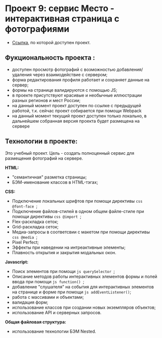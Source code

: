 # Проект 9: сервис Место - интерактивная страница с фотографиями

* [Ссылка](https://ruslan-mrzn.github.io/mesto/index.html "сервис Mesto"), по которой доступен проект.

## Фукциональность проекта :
* доступен просмотр фотографий c возможностью добавления/удаления через взаимодействие с сервером;
* форма редактирования профиля работает и сохраняет данные на сервер;
* формы на странице валидируются с помощью JS;
* в проекте присутствуют красивые и необычные иллюстрации разных регионов и мест России;
* на данный момент проект доступен по ссылке с предыдущей работой, т.к. сейчас проект собирается при помощи Webpack
* на данный момент текущий проект доступен только локально, в дальнейшем собранная версия проекта будет размещена на сервере

## Технологии в проекте:
Это учебный проект. Цель - создать полноценный сервис для размещения фотографий на сервере.

**HTML:**
* "семантичная" разметка страницы;
* БЭМ-именование классов в HTML-тэгах;


**CSS:**
* Подключение локальных шрифтов при помощи директивы ```css @font-face ```;
* Подключение файлов-стилей в одном общем файле-стиле при помощи директивы ```css @import ```;
* Flex-раскладка сеток;
* Grid-раскладка сеток;
* Медиа-запросы в соответсвии с макетом при помощи директивы ```css @media ```;
* Pixel Perfect;
* Эффекты при наведении на интреактивные элементы;
* Плавность открытия и закрытия модальных окон.

**Javascript:**
* Поиск элементов при помощи ```js querySelector ```;
* Описание методов работы интерактивных элементов формы и полей ввода при помощи ```js function() ```;
* добавление "слушателя" на события для интерактивных элементов на странице и форме при помощи ```js addEventListener()```;
* работа с массивами и объектами;
* валидация форм;
* использование классов при создании новых экземпляров объектов;
* использование API и серверных запросов.


**Общая файловая структура:**
* использование технологии БЭМ Nested.
